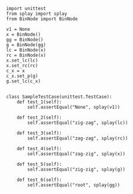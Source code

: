     import unittest
    from splay import splay
    from BinNode import BinNode

    v1 = None
    x = BinNode()
    gg = BinNode()
    g = BinNode(gg) 
    lc = BinNode(x)
    rc = BinNode(x)
    x.set_lc(lc)
    x.set_rc(rc)
    c_x = x
    c_x.set_p(g)
    g.set_lc(c_x)


    class SampleTestCase(unittest.TestCase):
        def test_1(self):
            self.assertEqual("None", splay(v1))

        def test_2(self):
            self.assertEqual("zig-zag", splay(lc))

        def test_3(self):
            self.assertEqual("zag-zag", splay(rc))

        def test_4(self):
            self.assertEqual("zag-zig", splay(x))

        def test_5(self):
            self.assertEqual("zig-zig", splay(g))

        def test_6(self):
            self.assertEqual("root", splay(gg))
